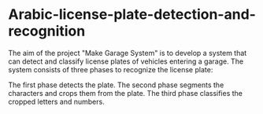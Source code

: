 # Arabic-license-plate-detection-and-recognition
The aim of the project "Make Garage System" is to develop a system that can detect and classify license plates of vehicles entering a garage.
The system consists of three phases to recognize the license plate:

The first phase detects the plate.
The second phase segments the characters and crops them from the plate.
The third phase classifies the cropped letters and numbers.
